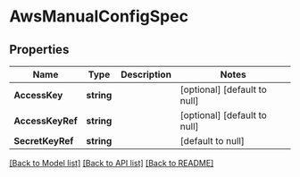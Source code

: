 # AwsManualConfigSpec

## Properties
Name | Type | Description | Notes
------------ | ------------- | ------------- | -------------
**AccessKey** | **string** |  | [optional] [default to null]
**AccessKeyRef** | **string** |  | [optional] [default to null]
**SecretKeyRef** | **string** |  | [default to null]

[[Back to Model list]](../README.md#documentation-for-models) [[Back to API list]](../README.md#documentation-for-api-endpoints) [[Back to README]](../README.md)

